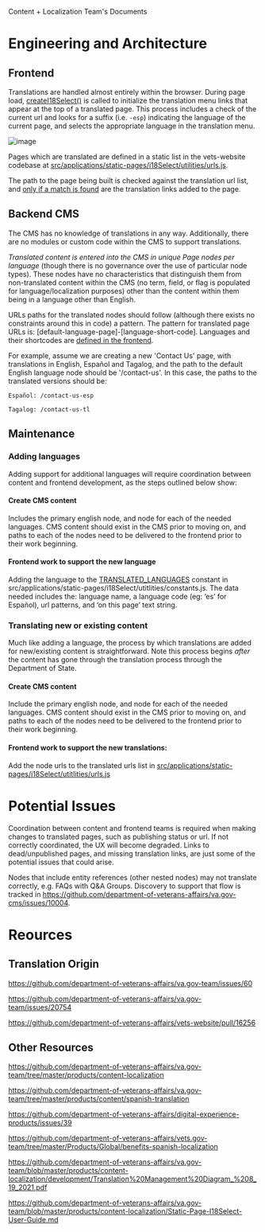 Content + Localization Team's Documents

# Engineering and Architecture

## Frontend
Translations are handled almost entirely within the browser. During page load, [createI18Select()](https://github.com/department-of-veterans-affairs/vets-website/blob/main/src/applications/static-pages/static-pages-entry.js#:~:text=import-,createI18Select,-from%20%27./i18Select/createI18Select) is called to initialize the translation menu links that appear at the top of a translated page. This process includes a check of the current url and looks for a suffix (i.e. `-esp`) indicating the language of the current page, and selects the appropriate language in the translation menu.

![image](https://user-images.githubusercontent.com/221539/179070768-21246fb5-5d37-4dfb-939e-8e4a09c99c8d.png)

Pages which are translated are defined in a static list in the vets-website codebase at [src/applications/static-pages/i18Select/utilities/urls.js](https://github.com/department-of-veterans-affairs/vets-website/blob/main/src/applications/static-pages/i18Select/utilities/urls.js).

The path to the page being built is checked against the translation url list, and [only if a match is found](https://github.com/department-of-veterans-affairs/vets-website/blob/main/src/applications/static-pages/i18Select/createI18Select.js#:~:text=//%20do%20not%20render%20if%20not%20on%20a%20translatable%20page%20url) are the translation links added to the page.

## Backend CMS
The CMS has no knowledge of translations in any way. Additionally, there are no modules or custom code within the CMS to support translations.

*Translated content is entered into the CMS in unique Page nodes per language* (though there is no governance over the use of particular node types). These nodes have no characteristics that distinguish them from non-translated content within the CMS (no term, field, or flag is populated for language/localization purposes) other than the content within them being in a language other than English.

URLs paths for the translated nodes should follow (although there exists no constraints around this in code) a pattern. The pattern for translated page URLs is: [default-language-page]-[language-short-code]. Languages and their shortcodes are [defined in the frontend](https://github.com/department-of-veterans-affairs/vets-website/blob/main/src/applications/static-pages/i18Select/utilities/constants.js#:~:text=export%20const-,TRANSLATED_LANGUAGES,-%3D%20%5B).

For example, assume we are creating a new 'Contact Us' page, with translations in English, Español and Tagalog, and the path to the default English language node should be '/contact-us'. In this case, the paths to the translated versions should be:

`Español: /contact-us-esp`

`Tagalog: /contact-us-tl`

## Maintenance
### Adding languages

Adding support for additional languages will require coordination between content and frontend development, as the steps outlined below show:

#### Create CMS content

Includes the primary english node, and node for each of the needed languages. CMS content should exist in the CMS prior to moving on, and paths to each of the nodes need to be delivered to the frontend prior to their work beginning.

#### Frontend work to support the new language

Adding the language to the [TRANSLATED_LANGUAGES](https://github.com/department-of-veterans-affairs/vets-website/blob/main/src/applications/static-pages/i18Select/utilities/constants.js#:~:text=export%20const-,TRANSLATED_LANGUAGES,-%3D%20%5B) constant in src/applications/static-pages/i18Select/utitlities/constants.js. The data needed includes the: language name, a language code (eg: ‘es’ for Español), url patterns, and ‘on this page’ text string.

### Translating new or existing content
Much like adding a language, the process by which translations are added for new/existing content is straightforward. Note this process begins *after* the content has gone through the translation process through the Department of State.

#### Create CMS content
Include the primary english node, and node for each of the needed languages. CMS content should exist in the CMS prior to moving on, and paths to each of the nodes need to be delivered to the frontend prior to their work beginning.

#### Frontend work to support the new translations:
Add the node urls to the translated urls list in [src/applications/static-pages/i18Select/utitlities/urls.js](https://github.com/department-of-veterans-affairs/vets-website/blob/main/src/applications/static-pages/i18Select/utilities/urls.js)

# Potential Issues
Coordination between content and frontend teams is required when making changes to translated pages, such as publishing status or url. If not correctly coordinated, the UX will become degraded. Links to dead/unpublished pages, and missing translation links, are just some of the potential issues that could arise.

Nodes that include entity references (other nested nodes) may not translate correctly, e.g. FAQs with Q&A Groups. Discovery to support that flow is tracked in https://github.com/department-of-veterans-affairs/va.gov-cms/issues/10004.

# Reources
## Translation Origin
https://github.com/department-of-veterans-affairs/va.gov-team/issues/60

https://github.com/department-of-veterans-affairs/va.gov-team/issues/20754

https://github.com/department-of-veterans-affairs/vets-website/pull/16256

## Other Resources
https://github.com/department-of-veterans-affairs/va.gov-team/tree/master/products/content-localization

https://github.com/department-of-veterans-affairs/va.gov-team/tree/master/products/content/spanish-translation

https://github.com/department-of-veterans-affairs/digital-experience-products/issues/39

https://github.com/department-of-veterans-affairs/vets.gov-team/tree/master/Products/Global/benefits-spanish-localization

https://github.com/department-of-veterans-affairs/va.gov-team/blob/master/products/content-localization/development/Translation%20Management%20Diagram_%208_19_2021.pdf

https://github.com/department-of-veterans-affairs/va.gov-team/blob/master/products/content-localization/Static-Page-I18Select-User-Guide.md
